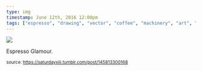 ```yaml
---
type: img
timestamp: June 12th, 2016 12:00pm
tags: ["espresso", "drawing", "vector", "coffee", "machinery", "art", "Neon"]
---
```

<img src="https://saturdayxiii.github.io/media/145813300168.jpg"/>

Espresso Glamour.
 
  
<small>source: https://saturdayxiii.tumblr.com/post/145813300168</small>